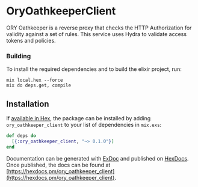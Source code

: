 # OryOathkeeperClient

ORY Oathkeeper is a reverse proxy that checks the HTTP Authorization for validity against a set of rules. This service uses Hydra to validate access tokens and policies.

### Building

To install the required dependencies and to build the elixir project, run:
```
mix local.hex --force
mix do deps.get, compile
```

## Installation

If [available in Hex](https://hex.pm/docs/publish), the package can be installed
by adding `ory_oathkeeper_client` to your list of dependencies in `mix.exs`:

```elixir
def deps do
  [{:ory_oathkeeper_client, "~> 0.1.0"}]
end
```

Documentation can be generated with [ExDoc](https://github.com/elixir-lang/ex_doc)
and published on [HexDocs](https://hexdocs.pm). Once published, the docs can
be found at [https://hexdocs.pm/ory_oathkeeper_client](https://hexdocs.pm/ory_oathkeeper_client).

